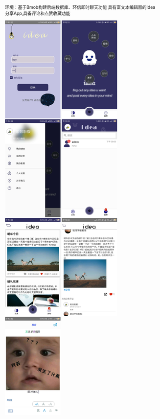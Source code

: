 环境：基于Bmob构建后端数据库、环信即时聊天功能
具有富文本编辑器的Idea分享App,具备评论和点赞收藏功能

<img src="https://github.com/Hzy-Joel/Idea/blob/master/githubpic/1.jpg" width=181 height=320/>





<img src="https://github.com/Hzy-Joel/Idea/blob/master/githubpic/2.jpg" width=181 height=320/>




<img src="https://github.com/Hzy-Joel/Idea/blob/master/githubpic/3.jpg" width=181 height=320/>




<img src="https://github.com/Hzy-Joel/Idea/blob/master/githubpic/4.png" width=181 height=320/>




<img src="https://github.com/Hzy-Joel/Idea/blob/master/githubpic/5.jpg" width=181 height=320/>





<img src="https://github.com/Hzy-Joel/Idea/blob/master/githubpic/6.jpg" width=181 height=320/>





<img src="https://github.com/Hzy-Joel/Idea/blob/master/githubpic/richeditview.jpg" width=181 height=320/>


